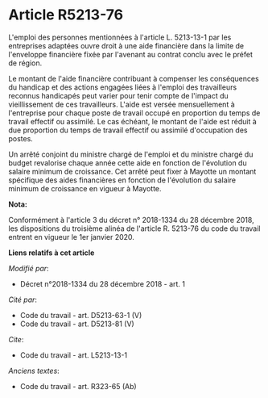 # Article R5213-76

L'emploi des personnes mentionnées à l'article L. 5213-13-1 par les entreprises adaptées ouvre droit à une aide financière
dans la limite de l'enveloppe financière fixée par l'avenant au contrat conclu avec le préfet de région. 

Le montant de l'aide financière contribuant à compenser les conséquences du handicap et des actions engagées liées à l'emploi
des travailleurs reconnus handicapés peut varier pour tenir compte de l'impact du vieillissement de ces travailleurs. L'aide
est versée mensuellement à l'entreprise pour chaque poste de travail occupé en proportion du temps de travail effectif ou
assimilé. Le cas échéant, le montant de l'aide est réduit à due proportion du temps de travail effectif ou assimilé
d'occupation des postes. 

Un arrêté conjoint du ministre chargé de l'emploi et du ministre chargé du budget revalorise chaque année cette aide en
fonction de l'évolution du salaire minimum de croissance. Cet arrêté peut fixer à Mayotte un montant spécifique des aides
financières en fonction de l'évolution du salaire minimum de croissance en vigueur à Mayotte.

**Nota:**

Conformément à l'article 3 du décret n° 2018-1334 du 28 décembre 2018, les dispositions du troisième alinéa de l'article R.
5213-76 du code du travail entrent en vigueur le 1er janvier 2020.

**Liens relatifs à cet article**

_Modifié par_:

  - Décret n°2018-1334 du 28 décembre 2018 - art. 1

_Cité par_:

  - Code du travail - art. D5213-63-1 (V)
  - Code du travail - art. D5213-81 (V)

_Cite_:

  - Code du travail - art. L5213-13-1

_Anciens textes_:

  - Code du travail - art. R323-65 (Ab)
